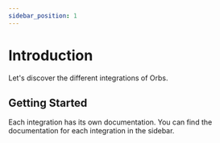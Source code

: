 ```yaml
---
sidebar_position: 1
---
```


# Introduction

Let's discover the different integrations of Orbs.

## Getting Started

Each integration has its own documentation. You can find the documentation for each integration in the sidebar.
